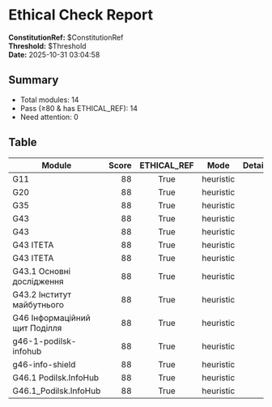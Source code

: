 # Ethical Check Report

**ConstitutionRef:** $ConstitutionRef  
**Threshold:** $Threshold  
**Date:** 2025-10-31 03:04:58  

## Summary

- Total modules: 14
- Pass (≥80 & has ETHICAL_REF): 14
- Need attention: 0

## Table

| Module | Score | ETHICAL_REF | Mode | Detail | Missing |
|---|---:|:--:|:--:|---|---|
| G11 | 88 | True | heuristic |  |  |
| G20 | 88 | True | heuristic |  |  |
| G35 | 88 | True | heuristic |  |  |
| G43 | 88 | True | heuristic |  |  |
| G43 | 88 | True | heuristic |  |  |
| G43 ITETA | 88 | True | heuristic |  |  |
| G43 ITETA | 88 | True | heuristic |  |  |
| G43.1 Основні дослідження | 88 | True | heuristic |  |  |
| G43.2 Інститут майбутнього | 88 | True | heuristic |  |  |
| G46 Інформаційний щит Поділля | 88 | True | heuristic |  |  |
| g46-1-podilsk-infohub | 88 | True | heuristic |  |  |
| g46-info-shield | 88 | True | heuristic |  |  |
| G46.1 Podilsk.InfoHub | 88 | True | heuristic |  |  |
| G46.1_Podilsk.InfoHub | 88 | True | heuristic |  |  |
